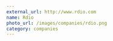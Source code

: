 ```yaml
---
external_url: http://www.rdio.com
name: Rdio
photo_url: /images/companies/rdio.png
category: companies
---
```


